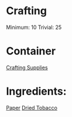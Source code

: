 <!-- TITLE: Cigarette -->
<!-- SUBTITLE: Loose shredded tobacco rolled up in a paper. Smoking is bad for you. -->




# Crafting
Minimum: 10
Trivial: 25

# Container
[Crafting Supplies](crafting-supplies)

# Ingredients:
[Paper](paper)
[Dried Tobacco](dried-tobacco)